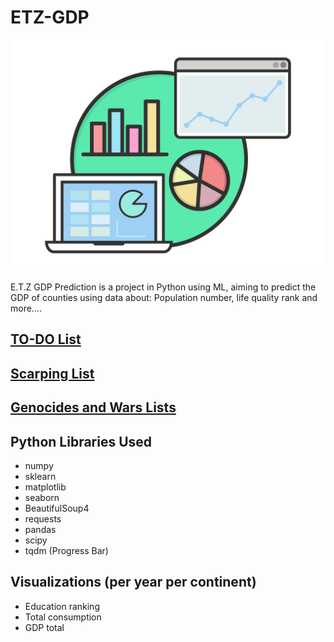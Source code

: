 # ETZ-GDP

![Logo](.github/logo.png)

E.T.Z GDP Prediction is a project in Python using ML, aiming to predict the GDP of counties using data about: Population number, life quality rank and more....

## [TO-DO List](/Todo.md)

## [Scarping List](/Scraping/Scraping_List.md)

## [Genocides and Wars Lists](<Photos/The Chosen ones/Question3_history/history/life_drop_conflicts/References.md>)

## Python Libraries Used

- numpy
- sklearn
- matplotlib
- seaborn
- BeautifulSoup4
- requests
- pandas
- scipy
- tqdm (Progress Bar)

## Visualizations (per year per continent)

- Education ranking
- Total consumption
- GDP total
